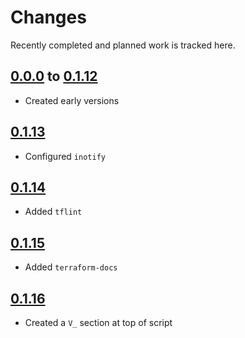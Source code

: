 # Changes
Recently completed and planned work is tracked here.

## [0.0.0](.) to [0.1.12](.)
- Created early versions

## [0.1.13](.)
- Configured `inotify`

## [0.1.14](.)
- Added `tflint`

## [0.1.15](.)
- Added `terraform-docs`

## [0.1.16](.)
- Created a `V_` section at top of script
